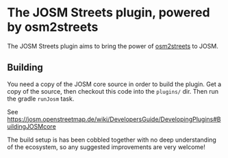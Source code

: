 # The JOSM Streets plugin, powered by osm2streets

The JOSM Streets plugin aims to bring the power of [osm2streets](https://github.com/a-b-street/osm2streets) to JOSM.

## Building

You need a copy of the JOSM core source in order to build the plugin. Get a copy of the source, then checkout this code into the `plugins/` dir. Then run the gradle `runJosm` task.

See https://josm.openstreetmap.de/wiki/DevelopersGuide/DevelopingPlugins#BuildingJOSMcore

The build setup is has been cobbled together with no deep understanding of the ecosystem, so any suggested improvements are very welcome!